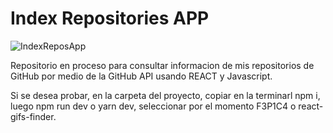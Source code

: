 # Index Repositories APP

![IndexReposApp](./assets/indexRepos.png)

Repositorio en proceso para consultar informacion de mis repositorios de GitHub por medio de la GitHub API usando REACT y Javascript.

Si se desea probar, en la carpeta del proyecto, copiar en la terminarl npm i, luego npm run dev o yarn dev, seleccionar por el momento F3P1C4 o react-gifs-finder.